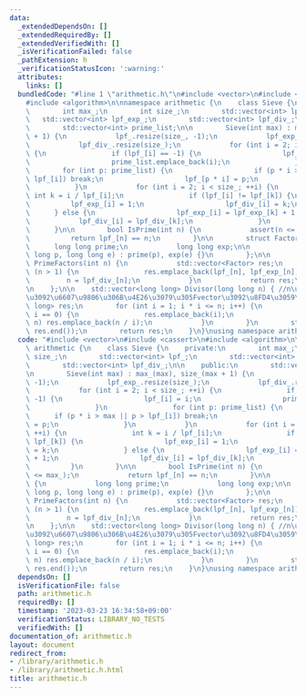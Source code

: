 ```yaml
---
data:
  _extendedDependsOn: []
  _extendedRequiredBy: []
  _extendedVerifiedWith: []
  _isVerificationFailed: false
  _pathExtension: h
  _verificationStatusIcon: ':warning:'
  attributes:
    links: []
  bundledCode: "#line 1 \"arithmetic.h\"\n#include <vector>\n#include <cassert>\n\
    #include <algorithm>\n\nnamespace arithmetic {\n    class Sieve {\n    private:\n\
    \        int max_;\n        int size_;\n        std::vector<int> lpf_;\n     \
    \   std::vector<int> lpf_exp_;\n        std::vector<int> lpf_div_;\n\n    public:\n\
    \        std::vector<int> prime_list;\n\n        Sieve(int max) : max_(max), size_(max\
    \ + 1) {\n            lpf_.resize(size_, -1);\n            lpf_exp_.resize(size_);\n\
    \            lpf_div_.resize(size_);\n            for (int i = 2; i < size_; ++i)\
    \ {\n                if (lpf_[i] == -1) {\n                    lpf_[i] = i;\n\
    \                    prime_list.emplace_back(i);\n                }\n        \
    \        for (int p: prime_list) {\n                    if (p * i > max || p >\
    \ lpf_[i]) break;\n                    lpf_[p * i] = p;\n                }\n \
    \           }\n            for (int i = 2; i < size_; ++i) {\n               \
    \ int k = i / lpf_[i];\n                if (lpf_[i] != lpf_[k]) {\n          \
    \          lpf_exp_[i] = 1;\n                    lpf_div_[i] = k;\n          \
    \      } else {\n                    lpf_exp_[i] = lpf_exp_[k] + 1;\n        \
    \            lpf_div_[i] = lpf_div_[k];\n                }\n            }\n  \
    \      }\n\n        bool IsPrime(int n) {\n            assert(n <= max_);\n  \
    \          return lpf_[n] == n;\n        }\n\n        struct Factor {\n      \
    \      long long prime;\n            long long exp;\n\n            Factor(long\
    \ long p, long long e) : prime(p), exp(e) {}\n        };\n\n        std::vector<Factor>\
    \ PrimeFactors(int n) {\n            std::vector<Factor> res;\n            while\
    \ (n > 1) {\n                res.emplace_back(lpf_[n], lpf_exp_[n]);\n       \
    \         n = lpf_div_[n];\n            }\n            return res;\n        }\n\
    \n    };\n\n    std::vector<long long> Divisor(long long n) { //n\u306E\u7D04\u6570\
    \u3092\u6607\u9806\u306B\u4E26\u3079\u305Fvector\u3092\u8FD4\u3059\n        std::vector<long\
    \ long> res;\n        for (int i = 1; i * i <= n; i++) {\n            if (n %\
    \ i == 0) {\n                res.emplace_back(i);\n                if (i * i !=\
    \ n) res.emplace_back(n / i);\n            }\n        }\n        std::sort(res.begin(),\
    \ res.end());\n        return res;\n    }\n}\nusing namespace arithmetic;\n"
  code: "#include <vector>\n#include <cassert>\n#include <algorithm>\n\nnamespace\
    \ arithmetic {\n    class Sieve {\n    private:\n        int max_;\n        int\
    \ size_;\n        std::vector<int> lpf_;\n        std::vector<int> lpf_exp_;\n\
    \        std::vector<int> lpf_div_;\n\n    public:\n        std::vector<int> prime_list;\n\
    \n        Sieve(int max) : max_(max), size_(max + 1) {\n            lpf_.resize(size_,\
    \ -1);\n            lpf_exp_.resize(size_);\n            lpf_div_.resize(size_);\n\
    \            for (int i = 2; i < size_; ++i) {\n                if (lpf_[i] ==\
    \ -1) {\n                    lpf_[i] = i;\n                    prime_list.emplace_back(i);\n\
    \                }\n                for (int p: prime_list) {\n              \
    \      if (p * i > max || p > lpf_[i]) break;\n                    lpf_[p * i]\
    \ = p;\n                }\n            }\n            for (int i = 2; i < size_;\
    \ ++i) {\n                int k = i / lpf_[i];\n                if (lpf_[i] !=\
    \ lpf_[k]) {\n                    lpf_exp_[i] = 1;\n                    lpf_div_[i]\
    \ = k;\n                } else {\n                    lpf_exp_[i] = lpf_exp_[k]\
    \ + 1;\n                    lpf_div_[i] = lpf_div_[k];\n                }\n  \
    \          }\n        }\n\n        bool IsPrime(int n) {\n            assert(n\
    \ <= max_);\n            return lpf_[n] == n;\n        }\n\n        struct Factor\
    \ {\n            long long prime;\n            long long exp;\n\n            Factor(long\
    \ long p, long long e) : prime(p), exp(e) {}\n        };\n\n        std::vector<Factor>\
    \ PrimeFactors(int n) {\n            std::vector<Factor> res;\n            while\
    \ (n > 1) {\n                res.emplace_back(lpf_[n], lpf_exp_[n]);\n       \
    \         n = lpf_div_[n];\n            }\n            return res;\n        }\n\
    \n    };\n\n    std::vector<long long> Divisor(long long n) { //n\u306E\u7D04\u6570\
    \u3092\u6607\u9806\u306B\u4E26\u3079\u305Fvector\u3092\u8FD4\u3059\n        std::vector<long\
    \ long> res;\n        for (int i = 1; i * i <= n; i++) {\n            if (n %\
    \ i == 0) {\n                res.emplace_back(i);\n                if (i * i !=\
    \ n) res.emplace_back(n / i);\n            }\n        }\n        std::sort(res.begin(),\
    \ res.end());\n        return res;\n    }\n}\nusing namespace arithmetic;\n"
  dependsOn: []
  isVerificationFile: false
  path: arithmetic.h
  requiredBy: []
  timestamp: '2023-03-23 16:34:58+09:00'
  verificationStatus: LIBRARY_NO_TESTS
  verifiedWith: []
documentation_of: arithmetic.h
layout: document
redirect_from:
- /library/arithmetic.h
- /library/arithmetic.h.html
title: arithmetic.h
---
```

